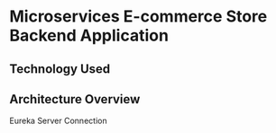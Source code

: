 # Microservices E-commerce Store Backend Application

## Technology Used


## Architecture Overview
Eureka Server Connection



